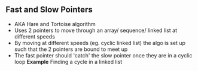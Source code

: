 
## Fast and Slow Pointers

* AKA Hare and Tortoise algorithm
* Uses 2 pointers to move through an array/ sequence/ linked list at different speeds
* By moving at different speeds (eg. cyclic linked list) the algo is set up such that the 2 pointers are bound to meet up
* The fast pointer should 'catch' the slow pointer once they are in a cyclic loop
**Example** Finding a cycle in a linked list

